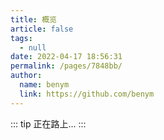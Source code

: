 ```yaml
---
title: 概览
article: false
tags: 
  - null
date: 2022-04-17 18:56:31
permalink: /pages/7848bb/
author: 
  name: benym
  link: https://github.com/benym
---
```

::: tip
正在路上...
:::